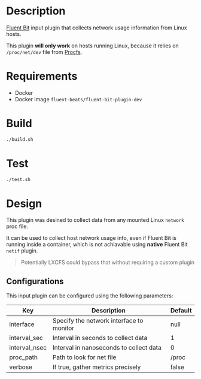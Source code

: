 # Description

[Fluent Bit](https://fluentbit.io) input plugin that collects network usage information from Linux hosts.

This plugin **will only work** on hosts running Linux, because it relies on `/proc/net/dev` file from [Procfs](https://en.wikipedia.org/wiki/Procfs).

# Requirements

- Docker
- Docker image `fluent-beats/fluent-bit-plugin-dev`

# Build
```bash
./build.sh
```

# Test
```bash
./test.sh
 ```

# Design

This plugin was desined to collect data from any mounted Linux `network` proc file.

It can be used to collect host network usage info, even if Fluent Bit is running inside a container, which is not achiavable using **native** Fluent Bit `netif` plugin.

> Potentially LXCFS could bypass that without requiring a custom plugin

## Configurations

This input plugin can be configured using the following parameters:

 Key                    | Description                                   | Default
------------------------|-----------------------------------------------|------------------
 interface              | Specify the network interface to monitor      | null
 interval_sec           | Interval in seconds to collect data           | 1
 interval_nsec          | Interval in nanoseconds to collect data       | 0
 proc_path              | Path to look for net file                     | /proc
 verbose                | If true, gather metrics precisely             | false

